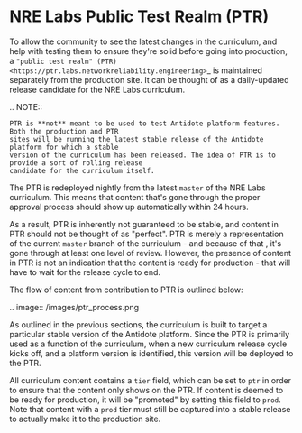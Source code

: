 # NRE Labs Public Test Realm \(PTR\)

To allow the community to see the latest changes in the curriculum, and help with testing them to ensure they're solid before going into production, a `"public test realm" (PTR) <https://ptr.labs.networkreliability.engineering>`\_ is maintained separately from the production site. It can be thought of as a daily-updated release candidate for the NRE Labs curriculum.

.. NOTE::

```text
PTR is **not** meant to be used to test Antidote platform features. Both the production and PTR
sites will be running the latest stable release of the Antidote platform for which a stable
version of the curriculum has been released. The idea of PTR is to provide a sort of rolling release
candidate for the curriculum itself.
```

The PTR is redeployed nightly from the latest `master` of the NRE Labs curriculum. This means that content that's gone through the proper approval process should show up automatically within 24 hours.

As a result, PTR is inherently not guaranteed to be stable, and content in PTR should not be thought of as "perfect". PTR is merely a representation of the current `master` branch of the curriculum - and because of that , it's gone through at least one level of review. However, the presence of content in PTR is not an indication that the content is ready for production - that will have to wait for the release cycle to end.

The flow of content from contribution to PTR is outlined below:

.. image:: /images/ptr\_process.png

As outlined in the previous sections, the curriculum is built to target a particular stable version of the Antidote platform. Since the PTR is primarily used as a function of the curriculum, when a new curriculum release cycle kicks off, and a platform version is identified, this version will be deployed to the PTR.

All curriculum content contains a `tier` field, which can be set to `ptr` in order to ensure that the content only shows on the PTR. If content is deemed to be ready for production, it will be "promoted" by setting this field to `prod`. Note that content with a `prod` tier must still be captured into a stable release to actually make it to the production site.

